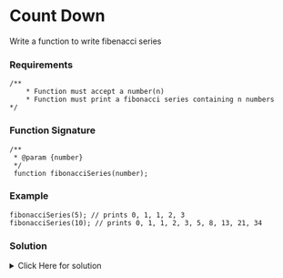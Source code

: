 # Count Down

Write a function to write fibenacci series

### Requirements

```
/**
    * Function must accept a number(n)
    * Function must print a fibonacci series containing n numbers
*/
```

### Function Signature

```
/**
 * @param {number}
 */
 function fibonacciSeries(number);
```

### Example

```
fibonacciSeries(5); // prints 0, 1, 1, 2, 3
fibonacciSeries(10); // prints 0, 1, 1, 2, 3, 5, 8, 13, 21, 34
```

### Solution

<details>
<summary>Click Here for solution </summary>

```
function fibonacciNumber(num) {
    if(num === 0){
        return 0;
    }
    else if(num === 1 || num === 2){
        return 1;
    }
    else {
        const res = fibonacciNumber(num - 2) + fibonacciNumber(num - 1);
        return res;
    }

}

function fibonacciSeries(num) {
    for (let i = 0; i < num; i++) { 
        console.log(fibonacciNumber(i)); 
    };
}
```

</details>
